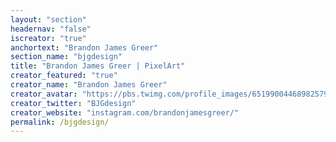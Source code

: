 ```yaml
---
layout: "section"
headernav: "false"
iscreator: "true"
anchortext: "Brandon James Greer"
section_name: "bjgdesign"
title: "Brandon James Greer | PixelArt"
creator_featured: "true"
creator_name: "Brandon James Greer"
creator_avatar: "https://pbs.twimg.com/profile_images/651990044689825792/U2GULB9k_200x200.jpg"
creator_twitter: "BJGdesign"
creator_website: "instagram.com/brandonjamesgreer/"
permalink: /bjgdesign/
---
```

